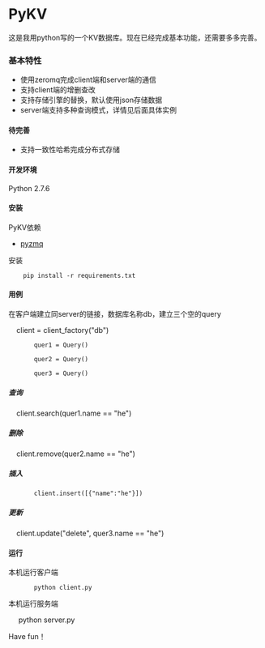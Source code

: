 # PyKV
这是我用python写的一个KV数据库。现在已经完成基本功能，还需要多多完善。
### 基本特性
- 使用zeromq完成client端和server端的通信
- 支持client端的增删查改
- 支持存储引擎的替换，默认使用json存储数据 
- server端支持多种查询模式，详情见后面具体实例

#### 待完善
- 支持一致性哈希完成分布式存储


#### 开发环境

Python 2.7.6

#### 安装

PyKV依赖

   - [pyzmq](https://github.com/zeromq/pyzmq)
   
安装	

	    pip install -r requirements.txt
#### 用例
在客户端建立同server的链接，数据库名称db，建立三个空的query
     
     
     
           client = client_factory("db")
	   
           quer1 = Query()
	   
           quer2 = Query()
	   
           quer3 = Query()
	   
##### 查询


           client.search(quer1.name == "he")
##### 删除


           client.remove(quer2.name == "he")
##### 插入


           client.insert([{"name":"he"}])
##### 更新


           client.update("delete", quer3.name == "he")
#### 运行

本机运行客户端

           python client.py
	   
 本机运行服务端
 
 
           python server.py
     
     
 Have fun！
